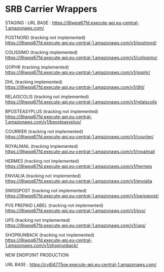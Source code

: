 # SRB Carrier Wrappers <br />

STAGING : 
URL BASE : https://i9iwpq67fd.execute-api.eu-central-1.amazonaws.com/

POSTNORD (tracking not implemented)  <br />
https://i9iwpq67fd.execute-api.eu-central-1.amazonaws.com/v1/postnord/  <br />

COLISSIMO (tracking implemented)   <br />
https://i9iwpq67fd.execute-api.eu-central-1.amazonaws.com/v1/colissimo/  <br />

GOPHR (tracking implemented) <br />
https://i9iwpq67fd.execute-api.eu-central-1.amazonaws.com/v1/gophr/  <br />

DHL (tracking implemented) <br />
https://i9iwpq67fd.execute-api.eu-central-1.amazonaws.com/v1/dhl/ <br />

RELAISCOLIS (tracking not implemented) <br />
https://i9iwpq67fd.execute-api.eu-central-1.amazonaws.com/v1/relaiscolis <br />

BPOSTEASYPLUS (tracking not implemented) <br />
https://i9iwpq67fd.execute-api.eu-central-1.amazonaws.com/v1/bposteasyplus/ <br />

COURRIER (tracking not implemented) <br />
https://i9iwpq67fd.execute-api.eu-central-1.amazonaws.com/v1/couriier/ <br />

ROYALMAIL (tracking implemented) <br/>
https://i9iwpq67fd.execute-api.eu-central-1.amazonaws.com/v1/royalmail   <br/>

HERMES (tracking not implemented)  <br/>
https://i9iwpq67fd.execute-api.eu-central-1.amazonaws.com/v1/hermes   <br/>

ENVIALIA (tracking not implemented) <br/> 
https://i9iwpq67fd.execute-api.eu-central-1.amazonaws.com/v1/envialia <br/>

SWISSPOST (tracking not implemented) <br/>
https://i9iwpq67fd.execute-api.eu-central-1.amazonaws.com/v1/swisspost/<br/>

PVS PREPAID LABEL (tracking not implemented)  <br/>
https://i9iwpq67fd.execute-api.eu-central-1.amazonaws.com/v1/pvs/<br/>

UPS (tracking not implemented)  <br/>
https://i9iwpq67fd.execute-api.eu-central-1.amazonaws.com/v1/ups/ <br/>

SHOPRUNBACK (tracking not implemented)  <br/>
https://i9iwpq67fd.execute-api.eu-central-1.amazonaws.com/v1/shoprunback/ <br/>

NEW ENDPOINT PRODUCTION <br/>

URL BASE : https://cy8l4775oe.execute-api.eu-central-1.amazonaws.com/

